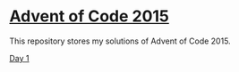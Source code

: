 # [Advent of Code 2015](https://adventofcode.com/2015)

This repository stores my solutions of Advent of Code 2015.

[Day 1](https://adventofcode.com/2015/day/1)
